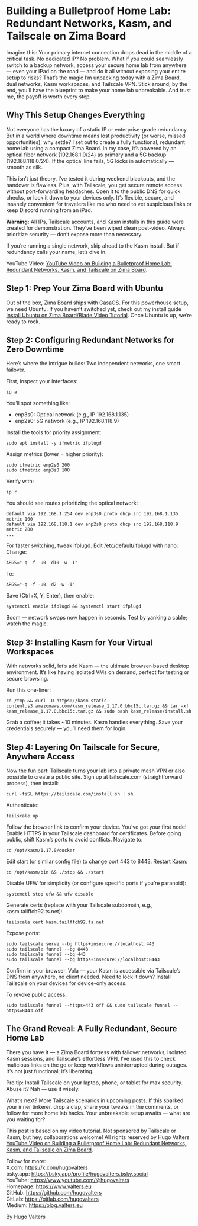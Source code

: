 # Building a Bulletproof Home Lab: Redundant Networks, Kasm, and Tailscale on Zima Board

Imagine this: Your primary internet connection drops dead in the middle of a critical task. No dedicated IP? No problem. What if you could seamlessly switch to a backup network, access your secure home lab from anywhere — even your iPad on the road — and do it all without exposing your entire setup to risks? That’s the magic I’m unpacking today with a Zima Board, dual networks, Kasm workspaces, and Tailscale VPN. Stick around; by the end, you’ll have the blueprint to make your home lab unbreakable. And trust me, the payoff is worth every step.

## Why This Setup Changes Everything

Not everyone has the luxury of a static IP or enterprise-grade redundancy. But in a world where downtime means lost productivity (or worse, missed opportunities), why settle? I set out to create a fully functional, redundant home lab using a compact Zima Board. In my case, it’s powered by an optical fiber network (192.168.1.0/24) as primary and a 5G backup (192.168.118.0/24). If the optical line fails, 5G kicks in automatically — smooth as silk.

This isn’t just theory. I’ve tested it during weekend blackouts, and the handover is flawless. Plus, with Tailscale, you get secure remote access without port-forwarding headaches. Open it to the public DNS for quick checks, or lock it down to your devices only. It’s flexible, secure, and insanely convenient for travelers like me who need to vet suspicious links or keep Discord running from an iPad.

**Warning:** All IPs, Tailscale accounts, and Kasm installs in this guide were created for demonstration. They’ve been wiped clean post-video. Always prioritize security — don’t expose more than necessary.

If you’re running a single network, skip ahead to the Kasm install. But if redundancy calls your name, let’s dive in.

YouTube Video: [YouTube Video on Building a Bulletproof Home Lab: Redundant Networks, Kasm, and Tailscale on Zima Board](https://www.youtube.com/watch?v=Wj6I6KFwl6s&t).

## Step 1: Prep Your Zima Board with Ubuntu

Out of the box, Zima Board ships with CasaOS. For this powerhouse setup, we need Ubuntu. If you haven’t switched yet, check out my install guide [Install Ubuntu on Zima Board/Blade Video Tutorial](https://www.youtube.com/watch?v=sKwpDblye0). Once Ubuntu is up, we’re ready to rock.

## Step 2: Configuring Redundant Networks for Zero Downtime

Here’s where the intrigue builds: Two independent networks, one smart failover.

First, inspect your interfaces:
```
ip a
```

You’ll spot something like:
* enp3s0: Optical network (e.g., IP 192.168.1.135)
* enp2s0: 5G network (e.g., IP 192.168.118.9)

Install the tools for priority assignment:
```
sudo apt install -y ifmetric ifplugd
```

Assign metrics (lower = higher priority):
```
sudo ifmetric enp2s0 200
sudo ifmetric enp3s0 100
```

Verify with:
```
ip r
```

You should see routes prioritizing the optical network:
```
default via 192.168.1.254 dev enp3s0 proto dhcp src 192.168.1.135 metric 100
default via 192.168.118.1 dev enp2s0 proto dhcp src 192.168.118.9 metric 200
...
```

For faster switching, tweak ifplugd. Edit /etc/default/ifplugd with nano:
Change:
```
ARGS="-q -f -u0 -d10 -w -I"
```

To:
```
ARGS="-q -f -u0 -d2 -w -I"
```

Save (Ctrl+X, Y, Enter), then enable:
```
systemctl enable ifplugd && systemctl start ifplugd
```

Boom — network swaps now happen in seconds. Test by yanking a cable; watch the magic.

## Step 3: Installing Kasm for Your Virtual Workspaces
With networks solid, let’s add Kasm — the ultimate browser-based desktop environment. It’s like having isolated VMs on demand, perfect for testing or secure browsing.

Run this one-liner:
```
cd /tmp && curl -O https://kasm-static-content.s3.amazonaws.com/kasm_release_1.17.0.bbc15c.tar.gz && tar -xf kasm_release_1.17.0.bbc15c.tar.gz && sudo bash kasm_release/install.sh
```

Grab a coffee; it takes ~10 minutes. Kasm handles everything. Save your credentials securely — you’ll need them for login.

## Step 4: Layering On Tailscale for Secure, Anywhere Access
Now the fun part: Tailscale turns your lab into a private mesh VPN or also possible to create a public site. Sign up at tailscale.com (straightforward process), then install:
```
curl -fsSL https://tailscale.com/install.sh | sh
```

Authenticate:
```
tailscale up
```

Follow the browser link to confirm your device. You’ve got your first node!
Enable HTTPS in your Tailscale dashboard for certificates.
Before going public, shift Kasm’s ports to avoid conflicts. Navigate to:
```
cd /opt/kasm/1.17.0/docker
```

Edit start (or similar config file) to change port 443 to 8443. Restart Kasm:
```
cd /opt/kasm/bin && ./stop && ./start
```

Disable UFW for simplicity (or configure specific ports if you’re paranoid):
```
systemctl stop ufw && ufw disable
```

Generate certs (replace with your Tailscale subdomain, e.g., kasm.tailffcb92.ts.net):
```
tailscale cert kasm.tailffcb92.ts.net
```

Expose ports:
```
sudo tailscale serve --bg https+insecure://localhost:443
sudo tailscale funnel --bg 8443
sudo tailscale funnel --bg 443
sudo tailscale funnel --bg https+insecure://localhost:8443
```

Confirm in your browser. Vola — your Kasm is accessible via Tailscale’s DNS from anywhere, no client needed. Need to lock it down? Install Tailscale on your devices for device-only access.

To revoke public access:
```
sudo tailscale funnel --https=443 off && sudo tailscale funnel --https=8443 off
```

## The Grand Reveal: A Fully Redundant, Secure Home Lab
There you have it — a Zima Board fortress with failover networks, isolated Kasm sessions, and Tailscale’s effortless VPN. I’ve used this to check malicious links on the go or keep workflows uninterrupted during outages. It’s not just functional; it’s liberating.

Pro tip: Install Tailscale on your laptop, phone, or tablet for max security. Abuse it? Nah — use it wisely.

What’s next? More Tailscale scenarios in upcoming posts. If this sparked your inner tinkerer, drop a clap, share your tweaks in the comments, or follow for more home lab hacks. Your unbreakable setup awaits — what are you waiting for?

This post is based on my video tutorial. Not sponsored by Tailscale or Kasm, but hey, collaborations welcome! All rights reserved by Hugo Valters
[YouTube Video on Building a Bulletproof Home Lab: Redundant Networks, Kasm, and Tailscale on Zima Board](https://www.youtube.com/watch?v=Wj6I6KFwl6s&t).

Follow for more:<br>
X.com: https://x.com/hugovalters<br>
bsky.app: https://bsky.app/profile/hugovalters.bsky.social<br>
YouTube: https://www.youtube.com/@hugovalters<br>
Homepage: https://www.valters.eu<br>
GitHub: https://github.com/hugovalters<br>
GitLab: https://gitlab.com/hugovalters<br>
Medium: https://blog.valters.eu

By Hugo Valters
